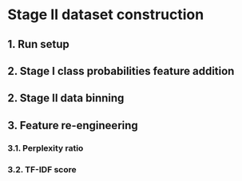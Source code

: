 # Stage II dataset construction

## 1. Run setup

## 2. Stage I class probabilities feature addition

## 2. Stage II data binning

## 3. Feature re-engineering

### 3.1. Perplexity ratio

### 3.2. TF-IDF score
